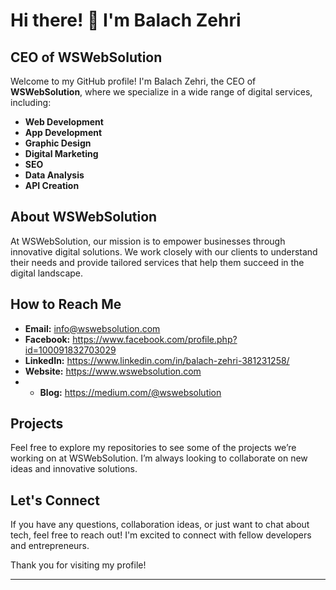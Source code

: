 # Hi there! 👋 I'm Balach Zehri

## CEO of WSWebSolution

Welcome to my GitHub profile! I'm Balach Zehri, the CEO of **WSWebSolution**, where we specialize in a wide range of digital services, including:

- **Web Development**
- **App Development**
- **Graphic Design**
- **Digital Marketing**
- **SEO**
- **Data Analysis**
- **API Creation**

## About WSWebSolution

At WSWebSolution, our mission is to empower businesses through innovative digital solutions. We work closely with our clients to understand their needs and provide tailored services that help them succeed in the digital landscape.

## How to Reach Me

- **Email:** info@wswebsolution.com
- **Facebook:** https://www.facebook.com/profile.php?id=100091832703029
- **LinkedIn:** https://www.linkedin.com/in/balach-zehri-381231258/
- **Website:** https://www.wswebsolution.com
- - **Blog:** https://medium.com/@wswebsolution


## Projects

Feel free to explore my repositories to see some of the projects we’re working on at WSWebSolution. I’m always looking to collaborate on new ideas and innovative solutions.

## Let's Connect

If you have any questions, collaboration ideas, or just want to chat about tech, feel free to reach out! I'm excited to connect with fellow developers and entrepreneurs.

Thank you for visiting my profile!

---

